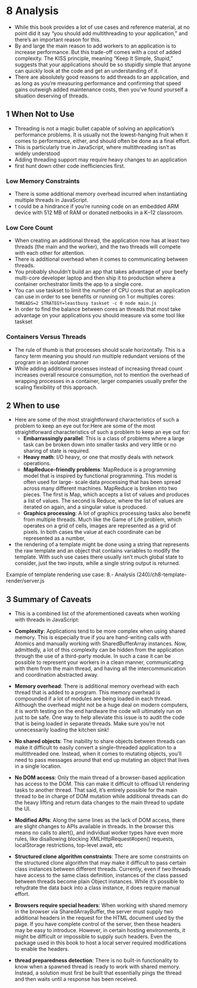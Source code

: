 # 8 Analysis

- While this book provides a lot of use cases and reference material, at no point did it say “you should add multithreading to your application,” and there’s an important reason for this.
- By and large the main reason to add workers to an application is to increase performance. But this trade-off comes with a cost of added complexity. The KISS principle, meaning “Keep It Simple, Stupid,” suggests that your applications should be so stupidly simple that anyone can quickly look at the code and get an understanding of it.
- There are absolutely good reasons to add threads to an application, and as long as you’re measuring performance and confirming that speed gains outweigh added maintenance costs, then you’ve found yourself a situation deserving of threads.

## 1 When Not to Use

- Threading is not a magic bullet capable of solving an application’s performance problems. It is usually not the lowest-hanging fruit when it comes to performance, either, and should often be done as a final effort.
- This is particularly true in JavaScript, where multithreading isn’t as widely understood
- Adding threading support may require heavy changes to an application
- first hunt down other code inefficiencies first.

### Low Memory Constraints

- There is some additional memory overhead incurred when instantiating multiple threads in JavaScript.
- t could be a hindrance if you’re running code on an embedded ARM device with 512 MB of RAM or donated netbooks in a K–12 classroom.

### Low Core Count

- When creating an additional thread, the application now has at least two threads (the main and the worker), and the two threads will compete with each other for attention.
- There is additional overhead when it comes to communicating between threads.
- You probably shouldn’t build an app that takes advantage of your beefy multi-core developer laptop and then ship it to production where a container orchestrator limits the app to a single core.
- You can use taskset to limit the number of CPU cores that an application can use in order to see benefits or running on 1 or multiples cores: `THREADS=2 STRATEGY=leastbusy taskset -c 0 node main.js `
- In order to find the balance between cores an threads that most take advantage on your applications you should measure via some tool like taskset

### Containers Versus Threads

- The rule of thumb is that processes should scale horizontally. This is a fancy term meaning you should run multiple redundant versions of the program in an isolated manner
- While adding additional processes instead of increasing thread count increases overall resource consumption, not to mention the overhead of wrapping processes in a container, larger companies usually prefer the scaling flexibility of this approach.

## 2 When to use

- Here are some of the most straightforward characteristics of such a problem to keep an eye out for:Here are some of the most straightforward characteristics of such a problem to keep an eye out for:
  - **Embarrassingly parallel**: This is a class of problems where a large task can be broken down into smaller tasks and very little or no sharing of state is required.
  - **Heavy math**: I/O heavy, or one that mostly deals with network operations.
  - **MapReduce-friendly problems**: MapReduce is a programming model that is inspired by functional programming. This model is often used for large- scale data processing that has been spread across many different machines. MapReduce is broken into two pieces. The first is Map, which accepts a list of values and produces a list of values. The second is Reduce, where the list of values are iterated on again, and a singular value is produced.
  - **Graphics processing**: A lot of graphics processing tasks also benefit from multiple threads. Much like the Game of Life problem, which operates on a grid of cells, images are represented as a grid of pixels. In both cases the value at each coordinate can be represented as a number,
- the rendering of a template might be done using a string that represents the raw template and an object that contains variables to modify the template. With such use cases there usually isn’t much global state to consider, just the two inputs, while a single string output is returned.

Example of template rendering use case: 8.- Analysis (240)/ch8-template-render/server.js

## 3 Summary of Caveats

- This is a combined list of the aforementioned caveats when working with threads in JavaScript:

- **Complexity**: Applications tend to be more complex when using shared memory. This is especially true if you are hand-writing calls with Atomics and manually working with SharedBufferArray instances. Now, admittedly, a lot of this complexity can be hidden from the application through the use of a third-party module. In such a case it can be possible to represent your workers in a clean manner, communicating with them from the main thread, and having all the intercommunication and coordination abstracted away.
- **Memory overhead**: There is additional memory overhead with each thread that is added to a program. This memory overhead is compounded if a lot of modules are being loaded in each thread. Although the overhead might not be a huge deal on modern computers, it is worth testing on the end hardware the code will ultimately run on just to be safe. One way to help alleviate this issue is to audit the code that is being loaded in separate threads. Make sure you’re not unnecessarily loading the kitchen sink!
- **No shared objects**: The inability to share objects between threads can make it difficult to easily convert a single-threaded application to a multithreaded one. Instead, when it comes to mutating objects, you’ll need to pass messages around that end up mutating an object that lives in a single location.
- **No DOM access**: Only the main thread of a browser-based application has access to the DOM. This can make it difficult to offload UI rendering tasks to another thread. That said, it’s entirely possible for the main thread to be in charge of DOM mutation while additional threads can do the heavy lifting and return data changes to the main thread to update the UI.
- **Modified APIs**: Along the same lines as the lack of DOM access, there are slight changes to APIs available in threads. In the browser this means no calls to alert(), and individual worker types have even more rules, like disallowing blocking XMLHttpRequest#open() requests, localStorage restrictions, top-level await, etc
- **Structured clone algorithm constraints**: There are some constraints on the structured clone algorithm that may make it difficult to pass certain class instances between different threads. Currently, even if two threads have access to the same class definition, instances of the class passed between threads become plain Object instances. While it’s possible to rehydrate the data back into a class instance, it does require manual effort.
- **Browsers require special headers**: When working with shared memory in the browser via SharedArrayBuffer, the server must supply two additional headers in the request for the HTML document used by the page. If you have complete control of the server, then these headers may be easy to introduce. However, in certain hosting environments, it might be difficult or impossible to supply such headers. Even the package used in this book to host a local server required modifications to enable the headers.
- **thread preparedness detection**: There is no built-in functionality to know when a spawned thread is ready to work with shared memory. Instead, a solution must first be built that essentially pings the thread and then waits until a response has been received.
